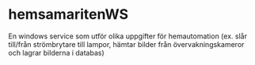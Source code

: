 # hemsamaritenWS
En windows service som utför olika uppgifter för hemautomation (ex. slår till/från strömbrytare till lampor, hämtar bilder från övervakningskameror och lagrar bilderna i databas)
